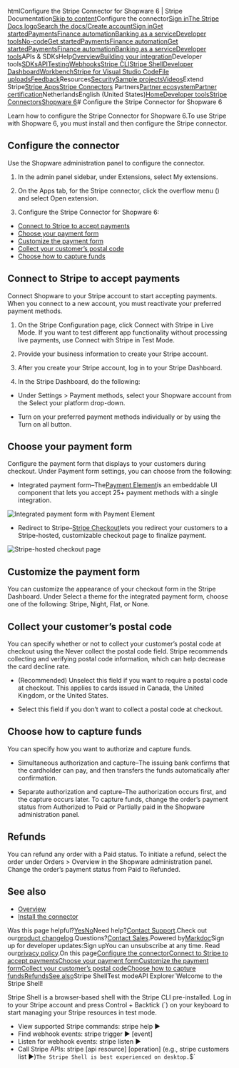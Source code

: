 htmlConfigure the Stripe Connector for Shopware 6 | Stripe Documentation[Skip to content](#main-content)Configure the connector[Sign in](https://dashboard.stripe.com/login?redirect=https%3A%2F%2Fdocs.stripe.com%2Fconnectors%2Fshopware6%2Fconfiguration)[The Stripe Docs logo](/)[Search the docs/](#)[Create account](https://dashboard.stripe.com/register)[Sign in](https://dashboard.stripe.com/login?redirect=https%3A%2F%2Fdocs.stripe.com%2Fconnectors%2Fshopware6%2Fconfiguration)[Get started](/get-started)[Payments](/payments)[Finance automation](/finance-automation)[Banking as a service](/financial-services)[Developer tools](/development)[No-code](/no-code)[Get started](/get-started)[Payments](/payments)[Finance automation](/finance-automation)[](#)[Get started](/get-started)[Payments](/payments)[Finance automation](/finance-automation)[Banking as a service](/financial-services)[Developer tools](/development)[](#)APIs & SDKsHelp[Overview](/docs/development)[Building your integration](#)Developer tools[SDKs](#)[API](#)[Testing](#)[Webhooks](#)[Stripe CLI](#)[Stripe Shell](#)[Developer Dashboard](#)[Workbench](#)[Stripe for Visual Studio Code](/docs/stripe-vscode)[File uploads](/docs/file-upload)[Feedback](/docs/dev-tools-csat)Resources[Security](#)[Sample projects](#)[Videos](#)Extend Stripe[Stripe Apps](#)[Stripe Connectors](#)
Partners[Partner ecosystem](/docs/partners)[Partner certification](/docs/partners/training-and-certification)NetherlandsEnglish (United States)[](#)[](#)[Home](/docs)[Developer tools](/docs/development)[Stripe Connectors](/docs/connectors)[Shopware 6](/docs/connectors/shopware6)# Configure the Stripe Connector for Shopware 6

Learn how to configure the Stripe Connector for Shopware 6.To use Stripe with Shopware 6, you must install and then configure the Stripe connector.

## Configure the connector

Use the Shopware administration panel to configure the connector.

1. In the admin panel sidebar, under Extensions, select My extensions.


2. On the Apps tab, for the Stripe connector, click the overflow menu () and select Open extension.


3. Configure the Stripe Connector for Shopware 6:

  - [Connect to Stripe to accept payments](/connectors/shopware6/configuration#connect-stripe)
  - [Choose your payment form](/connectors/shopware6/configuration#payment-form)
  - [Customize the payment form](/connectors/shopware6/configuration#customize-payment-form)
  - [Collect your customer’s postal code](/connectors/shopware6/configuration#postal-code)
  - [Choose how to capture funds](/connectors/shopware6/configuration#capture-funds)



## Connect to Stripe to accept payments

Connect Shopware to your Stripe account to start accepting payments. When you connect to a new account, you must reactivate your preferred payment methods.

1. On the Stripe Configuration page, click Connect with Stripe in Live Mode. If you want to test different app functionality without processing live payments, use Connect with Stripe in Test Mode.


2. Provide your business information to create your Stripe account.


3. After you create your Stripe account, log in to your Stripe Dashboard.


4. In the Stripe Dashboard, do the following:

  - Under Settings > Payment methods, select your Shopware account from the Select your platform drop-down.


  - Turn on your preferred payment methods individually or by using the Turn on all button.





## Choose your payment form

Configure the payment form that displays to your customers during checkout. Under Payment form settings, you can choose from the following:

- Integrated payment form–The[Payment Element](/payments/payment-element)is an embeddable UI component that lets you accept 25+ payment methods with a single integration.

![Integrated payment form with Payment Element](https://b.stripecdn.com/docs-statics-srv/assets/connector_payment_form_element.424e5b7d979120ca7615409e62bb86bc.png)

- Redirect to Stripe–[Stripe Checkout](/payments/checkout)lets you redirect your customers to a Stripe-hosted, customizable checkout page to finalize payment.

![Stripe-hosted checkout page](https://b.stripecdn.com/docs-statics-srv/assets/connector_payment_form_checkout.9846147c723ca1610638c755de28ebc9.png)

## Customize the payment form

You can customize the appearance of your checkout form in the Stripe Dashboard. Under Select a theme for the integrated payment form, choose one of the following: Stripe, Night, Flat, or None.

## Collect your customer’s postal code

You can specify whether or not to collect your customer’s postal code at checkout using the Never collect the postal code field. Stripe recommends collecting and verifying postal code information, which can help decrease the card decline rate.

- (Recommended) Unselect this field if you want to require a postal code at checkout. This applies to cards issued in Canada, the United Kingdom, or the United States.


- Select this field if you don’t want to collect a postal code at checkout.



## Choose how to capture funds

You can specify how you want to authorize and capture funds.

- Simultaneous authorization and capture–The issuing bank confirms that the cardholder can pay, and then transfers the funds automatically after confirmation.


- Separate authorization and capture–The authorization occurs first, and the capture occurs later. To capture funds, change the order’s payment status from Authorized to Paid or Partially paid in the Shopware administration panel.



## Refunds

You can refund any order with a Paid status. To initiate a refund, select the order under Orders > Overview in the Shopware administration panel. Change the order’s payment status from Paid to Refunded.

## See also

- [Overview](/connectors/shopware6)
- [Install the connector](/connectors/shopware6/installation)

Was this page helpful?[Yes](#)[No](#)Need help?[Contact Support](https://support.stripe.com/).Check out our[product changelog](https://stripe.com/blog/changelog).Questions?[Contact Sales](https://stripe.com/contact/sales).Powered by[Markdoc](https://markdoc.dev)Sign up for developer updates:Sign upYou can unsubscribe at any time. Read our[privacy policy](https://stripe.com/privacy).On this page[Configure the connector](#configure-connector)[Connect to Stripe to accept payments](#connect-stripe)[Choose your payment form](#payment-form)[Customize the payment form](#customize-payment-form)[Collect your customer’s postal code](#postal-code)[Choose how to capture funds](#capture-funds)[Refunds](#refunds)[See also](#see-also)Stripe ShellTest modeAPI Explorer[](https://stripe.com/docs/stripe-cli#install)`Welcome to the Stripe Shell!

Stripe Shell is a browser-based shell with the Stripe CLI pre-installed. Log in to your
Stripe account and press Control + Backtick (`) on your keyboard to start managing your Stripe
resources in test mode.

- View supported Stripe commands: stripe help ▶️
- Find webhook events: stripe trigger ▶️ [event]
- Listen for webhook events: stripe listen ▶
- Call Stripe APIs: stripe [api resource] [operation] (e.g., stripe customers list ▶️)`The Stripe Shell is best experienced on desktop.`$`